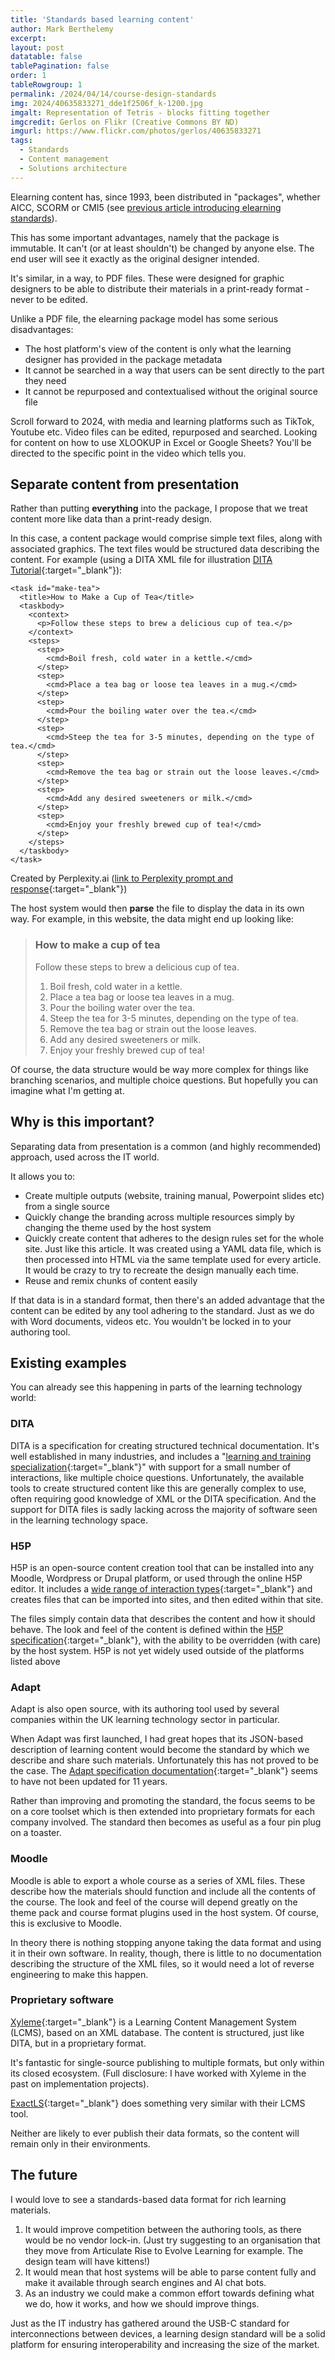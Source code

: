 ```yaml
---
title: 'Standards based learning content'
author: Mark Berthelemy
excerpt: 
layout: post
datatable: false
tablePagination: false
order: 1
tableRowgroup: 1
permalink: /2024/04/14/course-design-standards
img: 2024/40635833271_dde1f2506f_k-1200.jpg
imgalt: Representation of Tetris - blocks fitting together 
imgcredit: Gerlos on Flikr (Creative Commons BY ND)
imgurl: https://www.flickr.com/photos/gerlos/40635833271
tags:
  - Standards
  - Content management
  - Solutions architecture
---
```

Elearning content has, since 1993, been distributed in "packages", whether AICC, SCORM or CMI5 (see [previous article introducing elearning standards](/2024/04/05/elearning-standards)).

This has some important advantages, namely that the package is immutable. It can't (or at least shouldn't) be changed by anyone else. The end user will see it exactly as the original designer intended.

It's similar, in a way, to PDF files. These were designed for graphic designers to be able to distribute their materials in a print-ready format - never to be edited.

Unlike a PDF file, the elearning package model has some serious disadvantages:

- The host platform's view of the content is only what the learning designer has provided in the package metadata
- It cannot be searched in a way that users can be sent directly to the part they need
- It cannot be repurposed and contextualised without the original source file

Scroll forward to 2024, with media and learning platforms such as TikTok, Youtube etc. Video files can be edited, repurposed and searched. Looking for content on how to use XLOOKUP in Excel or Google Sheets? You'll be directed to the specific point in the video which tells you.

## Separate content from presentation

Rather than putting **everything** into the package, I propose that we treat content more like data than a print-ready design.

In this case, a content package would comprise simple text files, along with associated graphics. The text files would be structured data describing the content. For example (using a DITA XML file for illustration [DITA Tutorial](https://www.xmlmind.com/tutorials/DITA/index.html){:target="_blank"}):

```
<task id="make-tea">
  <title>How to Make a Cup of Tea</title>
  <taskbody>
    <context>
      <p>Follow these steps to brew a delicious cup of tea.</p>
    </context>
    <steps>
      <step>
        <cmd>Boil fresh, cold water in a kettle.</cmd>
      </step>
      <step>
        <cmd>Place a tea bag or loose tea leaves in a mug.</cmd>
      </step>
      <step>
        <cmd>Pour the boiling water over the tea.</cmd>
      </step>
      <step>
        <cmd>Steep the tea for 3-5 minutes, depending on the type of tea.</cmd>
      </step>
      <step>
        <cmd>Remove the tea bag or strain out the loose leaves.</cmd>
      </step>
      <step>
        <cmd>Add any desired sweeteners or milk.</cmd>
      </step>
      <step>
        <cmd>Enjoy your freshly brewed cup of tea!</cmd>
      </step>
    </steps>
  </taskbody>
</task>
```

Created by Perplexity.ai ([link to Perplexity prompt and response](https://www.perplexity.ai/search/Please-create-instructions-ALOk.EFcQPSveDApTiQmLA#1){:target="_blank"})

The host system would then **parse** the file to display the data in its own way. For example, in this website, the data might end up looking like:

> ### How to make a cup of tea
> 
> Follow these steps to brew a delicious cup of tea.
>
> 1. Boil fresh, cold water in a kettle.
> 2. Place a tea bag or loose tea leaves in a mug.
> 3. Pour the boiling water over the tea.
> 4. Steep the tea for 3-5 minutes, depending on the type of tea.
> 5. Remove the tea bag or strain out the loose leaves.
> 6. Add any desired sweeteners or milk.
> 7. Enjoy your freshly brewed cup of tea!

Of course, the data structure would be way more complex for things like branching scenarios, and multiple choice questions. But hopefully you can imagine what I'm getting at.

## Why is this important?

Separating data from presentation is a common (and highly recommended) approach, used across the IT world.

It allows you to:

- Create multiple outputs (website, training manual, Powerpoint slides etc) from a single source
- Quickly change the branding across multiple resources simply by changing the theme used by the host system
- Quickly create content that adheres to the design rules set for the whole site. Just like this article. It was created using a YAML data file, which is then processed into HTML via the same template used for every article. It would be crazy to try to recreate the design manually each time.
- Reuse and remix chunks of content easily 

If that data is in a standard format, then there's an added advantage that the content can be edited by any tool adhering to the standard. Just as we do with Word documents, videos etc. You wouldn't be locked in to your authoring tool.

## Existing examples

You can already see this happening in parts of the learning technology world:

### DITA

DITA is a specification for creating structured technical documentation. It's well established in many industries, and includes a "[learning and training specialization](https://www.oxygenxml.com/dita/1.3/specs/archSpec/learningTraining/learning-and-training-specializations.html){:target="_blank"}" with support for a small number of interactions, like multiple choice questions. Unfortunately, the available tools to create structured content like this are generally complex to use, often requiring good knowledge of XML or the DITA specification. And the support for DITA files is sadly lacking across the majority of software seen in the learning technology space.

### H5P

H5P is an open-source content creation tool that can be installed into any Moodle, Wordpress or Drupal platform, or used through the online H5P editor. It includes a [wide range of interaction types](https://h5p.org/content-types-and-applications){:target="_blank"} and creates files that can be imported into sites, and then edited within that site.

The files simply contain data that describes the content and how it should behave. The look and feel of the content is defined within the [H5P specification](https://h5p.org/documentation/developers/h5p-specification){:target="_blank"}, with the ability to be overridden (with care) by the host system. H5P is not yet widely used outside of the platforms listed above

### Adapt

Adapt is also open source, with its authoring tool used by several companies within the UK learning technology sector in particular.

When Adapt was first launched, I had great hopes that its JSON-based description of learning content would become the standard by which we describe and share such materials. Unfortunately this has not proved to be the case. The [Adapt specification documentation](https://github.com/adaptlearning/documentation/tree/master/01_cross_workstream/content_specification){:target="_blank"} seems to have not been updated for 11 years.

Rather than improving and promoting the standard, the focus seems to be on a core toolset which is then extended into proprietary formats for each company involved. The standard then becomes as useful as a four pin plug on a toaster.

### Moodle

Moodle is able to export a whole course as a series of XML files. These describe how the materials should function and include all the contents of the course. The look and feel of the course will depend greatly on the theme pack and course format plugins used in the host system. Of course, this is exclusive to Moodle.

In theory there is nothing stopping anyone taking the data format and using it in their own software. In reality, though, there is little to no documentation describing the structure of the XML files, so it would need a lot of reverse engineering to make this happen.

### Proprietary software

[Xyleme](https://xyleme.com/){:target="_blank"} is a Learning Content Management System (LCMS), based on an XML database. The content is structured, just like DITA, but in a proprietary format.

It's fantastic for single-source publishing to multiple formats, but only within its closed ecosystem. (Full disclosure: I have worked with Xyleme in the past on implementation projects).

[ExactLS](https://www.exactls.com/products/lcms/){:target="_blank"} does something very similar with their LCMS tool.

Neither are likely to ever publish their data formats, so the content will remain only in their environments.

## The future

I would love to see a standards-based data format for rich learning materials.

1. It would improve competition between the authoring tools, as there would be no vendor lock-in. (Just try suggesting to an organisation that they move from Articulate Rise to Evolve Learning for example. The design team will have kittens!)
2. It would mean that host systems will be able to parse content fully and make it available through search engines and AI chat bots.
3. As an industry we could make a common effort towards defining what we do, how it works, and how we should improve things.

Just as the IT industry has gathered around the USB-C standard for interconnections between devices, a learning design standard will be a solid platform for ensuring interoperability and increasing the size of the market.

